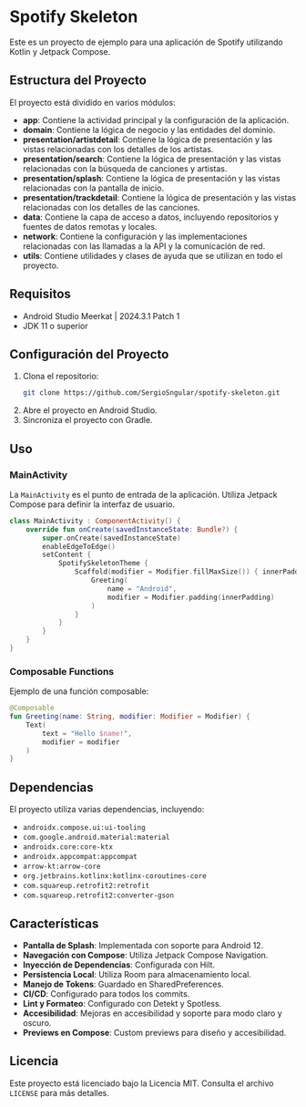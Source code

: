# Spotify Skeleton

Este es un proyecto de ejemplo para una aplicación de Spotify utilizando Kotlin y Jetpack Compose.

## Estructura del Proyecto

El proyecto está dividido en varios módulos:

- **app**: Contiene la actividad principal y la configuración de la aplicación.
- **domain**: Contiene la lógica de negocio y las entidades del dominio.
- **presentation/artistdetail**: Contiene la lógica de presentación y las vistas relacionadas con los detalles de los artistas.
- **presentation/search**: Contiene la lógica de presentación y las vistas relacionadas con la búsqueda de canciones y artistas.
- **presentation/splash**: Contiene la lógica de presentación y las vistas relacionadas con la pantalla de inicio.
- **presentation/trackdetail**: Contiene la lógica de presentación y las vistas relacionadas con los detalles de las canciones.
- **data**: Contiene la capa de acceso a datos, incluyendo repositorios y fuentes de datos remotas y locales.
- **network**: Contiene la configuración y las implementaciones relacionadas con las llamadas a la API y la comunicación de red.
- **utils**: Contiene utilidades y clases de ayuda que se utilizan en todo el proyecto.

## Requisitos

- Android Studio Meerkat | 2024.3.1 Patch 1
- JDK 11 o superior

## Configuración del Proyecto

1. Clona el repositorio:
    ```sh
    git clone https://github.com/SergioSngular/spotify-skeleton.git
    ```
2. Abre el proyecto en Android Studio.
3. Sincroniza el proyecto con Gradle.

## Uso

### MainActivity

La `MainActivity` es el punto de entrada de la aplicación. Utiliza Jetpack Compose para definir la interfaz de usuario.

```kotlin
class MainActivity : ComponentActivity() {
    override fun onCreate(savedInstanceState: Bundle?) {
        super.onCreate(savedInstanceState)
        enableEdgeToEdge()
        setContent {
            SpotifySkeletonTheme {
                Scaffold(modifier = Modifier.fillMaxSize()) { innerPadding ->
                    Greeting(
                        name = "Android",
                        modifier = Modifier.padding(innerPadding)
                    )
                }
            }
        }
    }
}
```

### Composable Functions

Ejemplo de una función composable:

```kotlin
@Composable
fun Greeting(name: String, modifier: Modifier = Modifier) {
    Text(
        text = "Hello $name!",
        modifier = modifier
    )
}
```

## Dependencias

El proyecto utiliza varias dependencias, incluyendo:

- `androidx.compose.ui:ui-tooling`
- `com.google.android.material:material`
- `androidx.core:core-ktx`
- `androidx.appcompat:appcompat`
- `arrow-kt:arrow-core`
- `org.jetbrains.kotlinx:kotlinx-coroutines-core`
- `com.squareup.retrofit2:retrofit`
- `com.squareup.retrofit2:converter-gson`

## Características

- **Pantalla de Splash**: Implementada con soporte para Android 12.
- **Navegación con Compose**: Utiliza Jetpack Compose Navigation.
- **Inyección de Dependencias**: Configurada con Hilt.
- **Persistencia Local**: Utiliza Room para almacenamiento local.
- **Manejo de Tokens**: Guardado en SharedPreferences.
- **CI/CD**: Configurado para todos los commits.
- **Lint y Formateo**: Configurado con Detekt y Spotless.
- **Accesibilidad**: Mejoras en accesibilidad y soporte para modo claro y oscuro.
- **Previews en Compose**: Custom previews para diseño y accesibilidad.

## Licencia

Este proyecto está licenciado bajo la Licencia MIT. Consulta el archivo `LICENSE` para más detalles.
```